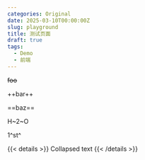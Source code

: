 ```yaml
---
categories: Original
date: 2025-03-10T00:00:00Z
slug: playground
title: 测试页面
draft: true
tags:
  - Demo
  - 前端
---
```


~~foo~~

++bar++

==baz==

H~2~O

1^st^

{{< details >}}
Collapsed text
{{< /details >}}

